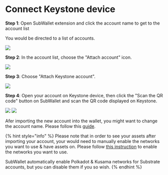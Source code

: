 # Connect Keystone device

**Step 1**: Open SubWallet extension and click the account name to get to the account list

You would be directed to a list of accounts.

![](<../../.gitbook/assets/image (33).png>)

**Step 2**: In the account list, choose the "Attach account" icon.

![](<../../.gitbook/assets/image (35).png>)

**Step 3**: Choose "Attach Keystone account".

![](<../../.gitbook/assets/image (11) (4).png>)

**Step 4**: Open your account on Keystone device, then click the "Scan the QR code" button on SubWallet and scan the QR code displayed on Keystone.

![](<../../.gitbook/assets/image (143) (2) (1).png>) ![](<../../.gitbook/assets/image (144) (2).png>)

Afer importing the new account into the wallet, you might want to change the account name. Please follow this [guide](switch-between-accounts-and-change-account-name.md).

{% hint style="info" %}
Please note that in order to see your assets after importing your account, your would need to manually enable the networks you want to use & have assets on. Please follow [this instruction](../customize-your-blockchains.md) to enable the networks you want to use.

SubWallet automatically enable Polkadot & Kusama networks for Substrate accounts, but you can disable them if you so wish.&#x20;
{% endhint %}

